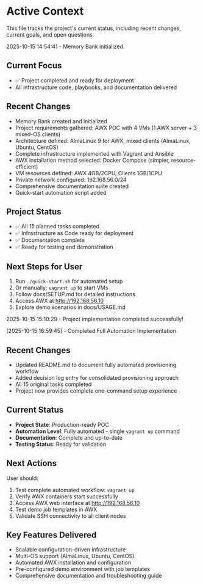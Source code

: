 # Active Context

This file tracks the project's current status, including recent changes, current goals, and open questions.

2025-10-15 14:54:41 - Memory Bank initialized.

## Current Focus

*   ✅ Project completed and ready for deployment
*   All infrastructure code, playbooks, and documentation delivered

## Recent Changes

*   Memory Bank created and initialized
*   Project requirements gathered: AWX POC with 4 VMs (1 AWX server + 3 mixed-OS clients)
*   Architecture defined: AlmaLinux 9 for AWX, mixed clients (AlmaLinux, Ubuntu, CentOS)
*   Complete infrastructure implemented with Vagrant and Ansible
*   AWX installation method selected: Docker Compose (simpler, resource-efficient)
*   VM resources defined: AWX 4GB/2CPU, Clients 1GB/1CPU
*   Private network configured: 192.168.56.0/24
*   Comprehensive documentation suite created
*   Quick-start automation script added

## Project Status

*   ✅ All 15 planned tasks completed
*   ✅ Infrastructure as Code ready for deployment
*   ✅ Documentation complete
*   ✅ Ready for testing and demonstration

## Next Steps for User

1. Run `./quick-start.sh` for automated setup
2. Or manually: `vagrant up` to start VMs
3. Follow docs/SETUP.md for detailed instructions
4. Access AWX at http://192.168.56.10
5. Explore demo scenarios in docs/USAGE.md

2025-10-15 15:10:29 - Project implementation completed successfully!


[2025-10-15 16:59:45] - Completed Full Automation Implementation

## Recent Changes

*   Updated README.md to document fully automated provisioning workflow
*   Added decision log entry for consolidated provisioning approach
*   All 15 original tasks completed
*   Project now provides complete one-command setup experience

## Current Status

*   **Project State**: Production-ready POC
*   **Automation Level**: Fully automated - single `vagrant up` command
*   **Documentation**: Complete and up-to-date
*   **Testing Status**: Ready for validation

## Next Actions

User should:
1. Test complete automated workflow: `vagrant up`
2. Verify AWX containers start successfully
3. Access AWX web interface at http://192.168.56.10
4. Test demo job templates in AWX
5. Validate SSH connectivity to all client nodes

## Key Features Delivered

*   Scalable configuration-driven infrastructure
*   Multi-OS support (AlmaLinux, Ubuntu, CentOS)
*   Automated AWX installation and configuration
*   Pre-configured demo environment with job templates
*   Comprehensive documentation and troubleshooting guide